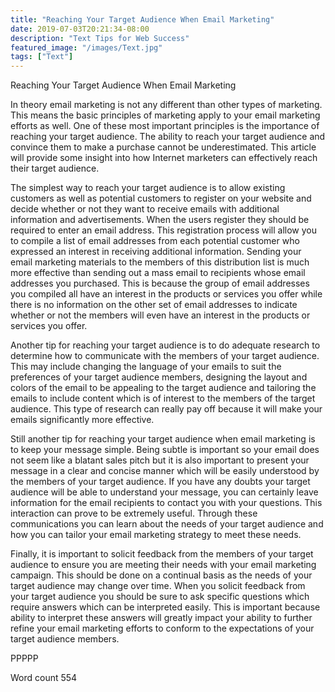```yaml
---
title: "Reaching Your Target Audience When Email Marketing"
date: 2019-07-03T20:21:34-08:00
description: "Text Tips for Web Success"
featured_image: "/images/Text.jpg"
tags: ["Text"]
---
```


Reaching Your Target Audience When Email Marketing

In theory email marketing is not any different than other types of marketing. This means the basic principles of marketing apply to your email marketing efforts as well. One of these most important principles is the importance of reaching your target audience. The ability to reach your target audience and convince them to make a purchase cannot be underestimated. This article will provide some insight into how Internet marketers can effectively reach their target audience. 

The simplest way to reach your target audience is to allow existing customers as well as potential customers to register on your website and decide whether or not they want to receive emails with additional information and advertisements. When the users register they should be required to enter an email address. This registration process will allow you to compile a list of email addresses from each potential customer who expressed an interest in receiving additional information. Sending your email marketing materials to the members of this distribution list is much more effective than sending out a mass email to recipients whose email addresses you purchased. This is because the group of email addresses you compiled all have an interest in the products or services you offer while there is no information on the other set of email addresses to indicate whether or not the members will even have an interest in the products or services you offer.

Another tip for reaching your target audience is to do adequate research to determine how to communicate with the members of your target audience. This may include changing the language of your emails to suit the preferences of your target audience members, designing the layout and colors of the email to be appealing to the target audience and tailoring the emails to include content which is of interest to the members of the target audience. This type of research can really pay off because it will make your emails significantly more effective.

Still another tip for reaching your target audience when email marketing is to keep your message simple. Being subtle is important so your email does not seem like a blatant sales pitch but it is also important to present your message in a clear and concise manner which will be easily understood by the members of your target audience. If you have any doubts your target audience will be able to understand your message, you can certainly leave information for the email recipients to contact you with your questions. This interaction can prove to be extremely useful. Through these communications you can learn about the needs of your target audience and how you can tailor your email marketing strategy to meet these needs. 

Finally, it is important to solicit feedback from the members of your target audience to ensure you are meeting their needs with your email marketing campaign. This should be done on a continual basis as the needs of your target audience may change over time. When you solicit feedback from your target audience you should be sure to ask specific questions which require answers which can be interpreted easily. This is important because ability to interpret these answers will greatly impact your ability to further refine your email marketing efforts to conform to the expectations of your target audience members. 

PPPPP

Word count 554


